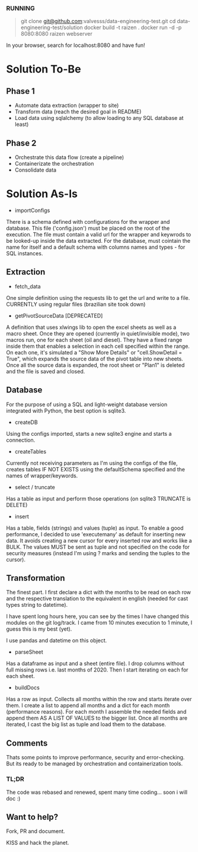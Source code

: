 ### RUNNING

> git clone git@github.com:valvesss/data-engineering-test.git
> cd data-engineering-test/solution
> docker build -t raizen .
> docker run -d -p 8080:8080 raizen webserver

In your browser, search for localhost:8080 and have fun!

# Solution To-Be

## Phase 1

- Automate data extraction (wrapper to site)
- Transform data (reach the desired goal in README)
- Load data using sqlalchemy (to allow loading to any SQL database at least)

## Phase 2

- Orchestrate this data flow (create a pipeline)
- Containerizate the orchestration
- Consolidate data

# Solution As-Is

- importConfigs

There is a schema defined with configurations for the wrapper and database. This
file ('config.json') must be placed on the root of the execution. The file must
contain a valid url for the wrapper and keywrods to be looked-up inside the
data extracted. For the database, must cointain the name for itself and a
default schema with columns names and types - for SQL instances.

## Extraction

- fetch_data

One simple definition using the requests lib to get the url and write to a file. CURRENTLY using regular files (brazilian site took down)

- getPivotSourceData [DEPRECATED]

A definition that uses xlwings lib to open the excel sheets as well as a macro
sheet. Once they are opened (currently in quiet/invisible mode), two macros run,
one for each sheet (oil and diesel). They have a fixed range inside them that
enables a selection in each cell specified within the range. On each one, it's
simulated a "Show More Details" or "cell.ShowDetail = True", which expands the
source data of the pivot table into new sheets. Once all the source data is
expanded, the root sheet or "Plan1" is deleted and the file is saved and closed.

## Database

For the purpose of using a SQL and light-weight database version integrated with
Python, the best option is sqlite3.

- createDB

Using the configs imported, starts a new sqlite3 engine and starts a connection.

- createTables

Currently not receiving parameters as I'm using the configs of the file, creates
tables IF NOT EXISTS using the defaultSchema specified and the names of wrapper/keywords.

- select / truncate

Has a table as input and perform those operations (on sqlite3 TRUNCATE is DELETE)

- insert

Has a table, fields (strings) and values (tuple) as input. To enable a good
performance, I decided to use 'executemany' as default for inserting new data.
It avoids creating a new cursor for every inserted row and works like a BULK.
The values MUST be sent as tuple and not specified on the code for security
measures (instead I'm using ? marks and sending the tuples to the cursor).

## Transformation

The finest part. I first declare a dict with the months to be read on each row
and the respective translation to the equivalent in english (needed for cast
types string to datetime).

I have spent long hours here, you can see by the times I have changed this
modules on the git log/track. I came from 10 minutes execution to 1 minute, I
guess this is my best (yet).

I use pandas and datetime on this object.

- parseSheet

Has a dataframe as input and a sheet (entire file). I drop columns without full
missing rows i.e. last months of 2020. Then I start iterating on each for each
sheet.

- buildDocs

Has a row as input. Collects all months within the row and starts iterate over
them. I create a list to append all months and a dict for each month
(performance reasons). For each month I assemble the needed fields and append
them AS A LIST OF VALUES to the bigger list. Once all months are iterated,
I cast the big list as tuple and load them to the database.

## Comments

Thats some points to improve performance, security and error-checking. But its
ready to be managed by orchestration and containerization tools.

### TL;DR

The code was rebased and renewed, spent many time coding... soon i will doc :)

## Want to help?

Fork, PR and document.

KISS and hack the planet.
